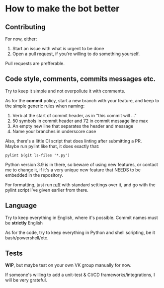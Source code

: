 # How to make the bot better

## Contributing

For now, either:
1. Start an issue with what is urgent to be done 
2. Open a pull request, if you're willing to do something yourself.

Pull requests are prefferable.

    
## Code style, comments, commits messages etc.

Try to keep it simple and not overpollute it with comments.

As for the **commit** policy, start a new branch with your feature, and keep to the simple generic rules when naming:
1. Verb at the start of commit header, as in "this commit will ..."
2. 50 symbols in commit header and 72 in commit message line max
3. An empty new line that separates the header and message
4. Name your branches in underscore case

Also, there's a little CI script that does linting after submitting a PR.    
Maybe run pylint like that, it does exactly that:
```
pylint $(git ls-files '*.py')
```

Python version 3.9 is in there, so beware of using new features, or contact me to change it,
if it's a very unique new feature that NEEDS to be embedded in the repository.

For formatting, just run [ruff](https://github.com/astral-sh/ruff) with standard settings over it, and go with the pylint script I've given earlier from there.

## Language

Try to keep everything in English, where it's possible. Commit names must be **strictly** English

As for the code, try to keep everything in Python and shell scripting, be it bash/powershell/etc.

## Tests

**WIP**, but maybe test on your own VK group manually for now.

If someone's willing to add a unit-test & CI/CD frameworks/integrations, I will be very grateful.